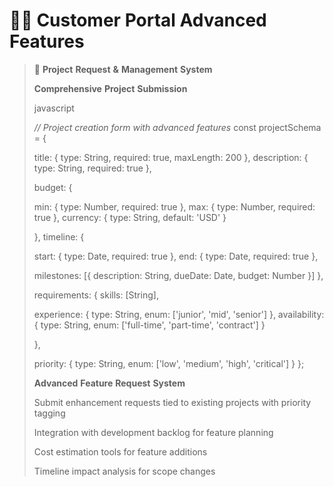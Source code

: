 # 🧑💼 Customer Portal Advanced Features



> 📝 **Project** **Request** **&** **Management** **System**
>
> **Comprehensive** **Project** **Submission**
>
> javascript
>
> _//_ _Project_ _creation_ _form_ _with_ _advanced_ _features_ const projectSchema = {
>
> title: { type: String, required: true, maxLength: 200 }, description: { type: String, required: true },
>
> budget: {
>
> min: { type: Number, required: true }, max: { type: Number, required: true }, currency: { type: String, default: 'USD' }
>
> }, timeline: {
>
> start: { type: Date, required: true }, end: { type: Date, required: true },
>
> milestones: \[{ description: String, dueDate: Date, budget: Number }] },
>
> requirements: { skills: \[String],
>
> experience: { type: String, enum: \['junior', 'mid', 'senior'] }, availability: { type: String, enum: \['full-time', 'part-time', 'contract'] }
>
> },
>
> priority: { type: String, enum: \['low', 'medium', 'high', 'critical'] } };
>
> **Advanced** **Feature** **Request** **System**
>
> Submit enhancement requests tied to existing projects with priority tagging
>
> Integration with development backlog for feature planning
>
> Cost estimation tools for feature additions
>
> Timeline impact analysis for scope changes
